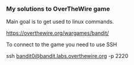 ### My solutions to OverTheWire game

Main goal is to get used to linux commands.

https://overthewire.org/wargames/bandit/

To connect to the game you need to use SSH

ssh bandit0@bandit.labs.overthewire.org -p 2220 
